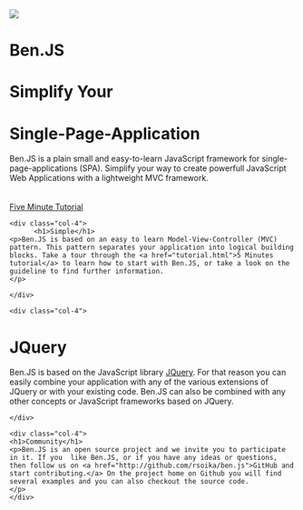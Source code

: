 <!-- custom site -->
<div class="feature-main">


<div class="row" id="container">

<div class="col-4">

<img class="logo" src="img/AM034C.png" />

</div>
	
<div class="col-8">
<h1 class="lead">Ben.JS</h1>
<h1>Simplify Your</h1>
<h1>Single-Page-Application</h1>

<p>Ben.JS is a plain small and easy-to-learn JavaScript framework for single-page-applications (SPA). Simplify your way to create powerfull JavaScript Web Applications with a lightweight MVC framework.
		<br /><br /><br />
		<a href="tutorial.html" class="feature-btn">Five Minute Tutorial</a>
		</p>
</div>
 	
</div>


</div>

<div class="feature-sub">


<div class="row" id="container">

	<div class="col-4">
          <h1>Simple</h1>        
	<p>Ben.JS is based on an easy to learn Model-View-Controller (MVC) pattern. This pattern separates your application into logical building blocks. Take a tour through the <a href="tutorial.html">5 Minutes tutorial</a> to learn how to start with Ben.JS, or take a look on the guideline to find further information. 
	</p>
	
	</div>

	<div class="col-4">
<h1>JQuery</h1>
	<p>Ben.JS is based on the JavaScript library <a href="https://jquery.org/" target="_blank">JQuery</a>. For that reason 
	you can easily combine your application with any of the various extensions of JQuery or with your existing code.
	Ben.JS can also be combined with any other concepts or JavaScript frameworks based on JQuery.</p>
	
	</div>

	<div class="col-4">
	<h1>Community</h1>
	<p>Ben.JS is an open source project and we invite you to participate in it. If you  like Ben.JS, or if you have any ideas or questions, then follow us on <a href="http://github.com/rsoika/ben.js">GitHub and start contributing.</a> On the project home on Github you will find several examples and you can also checkout the source code. 
	</p>
	</div>


</div>

</div>